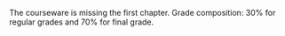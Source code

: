 The courseware is missing the first chapter.
Grade composition: 30% for regular grades and 70% for final grade.

